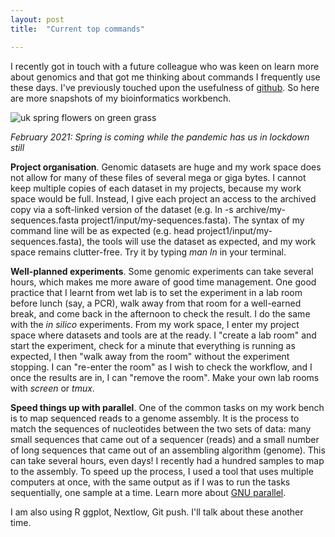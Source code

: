 ```yaml
---
layout: post
title:  "Current top commands"

---
```


I recently got in touch with a future colleague who was keen on learn more about genomics and that got me thinking about commands I frequently use these days. I've previously touched upon the usefulness of [github](https://emelinefavreau.github.io/2020/09/30/using-github.html). So here are more snapshots of my bioinformatics workbench.

![uk spring flowers on green grass](/assets/2021-02-spring-flowers.jpg)

_February 2021: Spring is coming while the pandemic has us in lockdown still_


**Project organisation**. Genomic datasets are huge and my work space does not allow for many of these files of several mega or giga bytes. I cannot keep multiple copies of each dataset in my projects, because my work space would be full. Instead, I give each project an access to the archived copy via a soft-linked version of the dataset (e.g. ln -s archive/my-sequences.fasta project1/input/my-sequences.fasta). The syntax of my command line will be as expected (e.g. head project1/input/my-sequences.fasta), the tools will use the dataset as expected, and my work space remains clutter-free. Try it by typing *man ln* in your terminal.

**Well-planned experiments**. Some genomic experiments can take several hours, which makes me more aware of good time management. One good practice that I learnt from wet lab is to set the experiment in a lab room before lunch (say, a PCR), walk away from that room for a well-earned break, and come back in the afternoon to check the result. I do the same with the *in silico* experiments. From my work space, I enter my project space where datasets and tools are at the ready. I "create a lab room" and start the experiment, check for a minute that everything is running as expected, I then "walk away from the room" without the experiment stopping. I can "re-enter the room" as I wish to check the workflow, and I once the results are in, I can "remove the room". Make your own lab rooms with *screen* or *tmux*.

**Speed things up with parallel**. One of the common tasks on my work bench is to map sequenced reads to a genome assembly. It is the process to match the sequences of nucleotides between the two sets of data: many small sequences that came out of a sequencer (reads) and a small number of long sequences that came out of an assembling algorithm (genome). This can take several hours, even days! I recently had a hundred samples to map to the assembly. To speed up the process, I used a tool that uses multiple computers at once, with the same output as if I was to run the tasks sequentially, one sample at a time. Learn more about [GNU parallel](https://www.gnu.org/software/parallel/parallel_cheat.pdf).

I am also using R ggplot, Nextlow, Git push. I'll talk about these another time.
